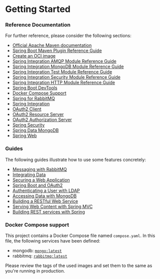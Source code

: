# Getting Started

### Reference Documentation

For further reference, please consider the following sections:

* [Official Apache Maven documentation](https://maven.apache.org/guides/index.html)
* [Spring Boot Maven Plugin Reference Guide](https://docs.spring.io/spring-boot/docs/3.1.5/maven-plugin/reference/html/)
* [Create an OCI image](https://docs.spring.io/spring-boot/docs/3.1.5/maven-plugin/reference/html/#build-image)
* [Spring Integration AMQP Module Reference Guide](https://docs.spring.io/spring-integration/reference/html/amqp.html)
* [Spring Integration MongoDB Module Reference Guide](https://docs.spring.io/spring-integration/reference/html/mongodb.html)
* [Spring Integration Test Module Reference Guide](https://docs.spring.io/spring-integration/reference/html/testing.html)
* [Spring Integration Security Module Reference Guide](https://docs.spring.io/spring-integration/reference/html/security.html)
* [Spring Integration HTTP Module Reference Guide](https://docs.spring.io/spring-integration/reference/html/http.html)
* [Spring Boot DevTools](https://docs.spring.io/spring-boot/docs/3.1.5/reference/htmlsingle/index.html#using.devtools)
* [Docker Compose Support](https://docs.spring.io/spring-boot/docs/3.1.5/reference/htmlsingle/index.html#features.docker-compose)
* [Spring for RabbitMQ](https://docs.spring.io/spring-boot/docs/3.1.5/reference/htmlsingle/index.html#messaging.amqp)
* [Spring Integration](https://docs.spring.io/spring-boot/docs/3.1.5/reference/htmlsingle/index.html#messaging.spring-integration)
* [OAuth2 Client](https://docs.spring.io/spring-boot/docs/3.1.5/reference/htmlsingle/index.html#web.security.oauth2.client)
* [OAuth2 Resource Server](https://docs.spring.io/spring-boot/docs/3.1.5/reference/htmlsingle/index.html#web.security.oauth2.server)
* [OAuth2 Authorization Server](https://docs.spring.io/spring-boot/docs/3.1.5/reference/htmlsingle/index.html#web.security.oauth2.authorization-server)
* [Spring Security](https://docs.spring.io/spring-boot/docs/3.1.5/reference/htmlsingle/index.html#web.security)
* [Spring Data MongoDB](https://docs.spring.io/spring-boot/docs/3.1.5/reference/htmlsingle/index.html#data.nosql.mongodb)
* [Spring Web](https://docs.spring.io/spring-boot/docs/3.1.5/reference/htmlsingle/index.html#web)

### Guides

The following guides illustrate how to use some features concretely:

* [Messaging with RabbitMQ](https://spring.io/guides/gs/messaging-rabbitmq/)
* [Integrating Data](https://spring.io/guides/gs/integration/)
* [Securing a Web Application](https://spring.io/guides/gs/securing-web/)
* [Spring Boot and OAuth2](https://spring.io/guides/tutorials/spring-boot-oauth2/)
* [Authenticating a User with LDAP](https://spring.io/guides/gs/authenticating-ldap/)
* [Accessing Data with MongoDB](https://spring.io/guides/gs/accessing-data-mongodb/)
* [Building a RESTful Web Service](https://spring.io/guides/gs/rest-service/)
* [Serving Web Content with Spring MVC](https://spring.io/guides/gs/serving-web-content/)
* [Building REST services with Spring](https://spring.io/guides/tutorials/rest/)

### Docker Compose support

This project contains a Docker Compose file named `compose.yaml`.
In this file, the following services have been defined:

* mongodb: [`mongo:latest`](https://hub.docker.com/_/mongo)
* rabbitmq: [`rabbitmq:latest`](https://hub.docker.com/_/rabbitmq)

Please review the tags of the used images and set them to the same as you're running in production.

